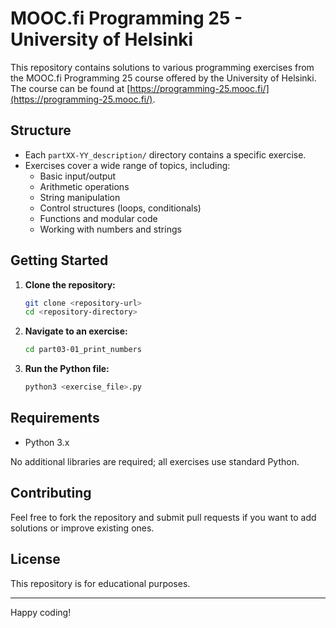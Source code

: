 # MOOC.fi Programming 25 - University of Helsinki

This repository contains solutions to various programming exercises from the MOOC.fi Programming 25 course offered by the University of Helsinki. The course can be found at [https://programming-25.mooc.fi/](https://programming-25.mooc.fi/).

## Structure

- Each `partXX-YY_description/` directory contains a specific exercise.
- Exercises cover a wide range of topics, including:
  - Basic input/output
  - Arithmetic operations
  - String manipulation
  - Control structures (loops, conditionals)
  - Functions and modular code
  - Working with numbers and strings

## Getting Started

1. **Clone the repository:**
   ```bash
   git clone <repository-url>
   cd <repository-directory>
   ```

2. **Navigate to an exercise:**
   ```bash
   cd part03-01_print_numbers
   ```

3. **Run the Python file:**
   ```bash
   python3 <exercise_file>.py
   ```

## Requirements

- Python 3.x

No additional libraries are required; all exercises use standard Python.

## Contributing

Feel free to fork the repository and submit pull requests if you want to add solutions or improve existing ones.

## License

This repository is for educational purposes.

---

Happy coding!
